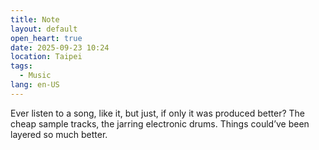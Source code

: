 ```yaml
---
title: Note
layout: default
open_heart: true
date: 2025-09-23 10:24
location: Taipei
tags: 
  - Music
lang: en-US
---
```


Ever listen to a song, like it, but just, if only it was produced better? The cheap sample tracks, the jarring electronic drums. Things could’ve been layered so much better.
